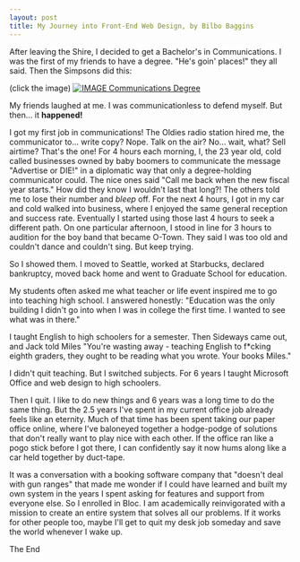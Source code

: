 ```yaml
---
layout: post
title: My Journey into Front-End Web Design, by Bilbo Baggins
---
```


After leaving the Shire, I decided to get a Bachelor's in Communications. I was the first of my friends to have a degree. "He's goin' places!" they all said. Then the Simpsons did this:

(click the image)
[![IMAGE Communications Degree](https://img.youtube.com/vi/_4OuAAM4v_Y/0.jpg)](https://www.youtube.com/watch?v=_4OuAAM4v_Y)

My friends laughed at me. I was communicationless to defend myself. But then... it **happened!**

I got my first job in communications! The Oldies radio station hired me, the communicator to... write copy?  Nope. Talk on the air? No... wait, what? Sell airtime? That's the one! For 4 hours each morning, I, the 23 year old, cold called businesses owned by baby boomers to communicate the message "Advertise or DIE!" in a diplomatic way that only a degree-holding communicator could. The nice ones said "Call me back when the new fiscal year starts." How did they know I wouldn't last that long?! The others told me to lose their number and *bleep* off. For the next 4 hours, I got in my car and cold walked into business, where I enjoyed the same general reception and success rate. Eventually I started using those last 4 hours to seek a different path. On one particular afternoon, I stood in line for 3 hours to audition for the boy band that became O-Town. They said I was too old and couldn't dance and couldn't sing. But keep trying.

So I showed them. I moved to Seattle, worked at Starbucks, declared bankruptcy, moved back home and went to Graduate School for education.

My students often asked me what teacher or life event inspired me to go into teaching high school. I answered honestly: "Education was the only building I didn't go into when I was in college the first time. I wanted to see what was in there."

I taught English to high schoolers for a semester. Then Sideways came out, and Jack told Miles "You're wasting away - teaching English to f*cking eighth graders, they ought to be reading what you wrote. Your books Miles."

I didn't quit teaching. But I switched subjects. For 6 years I taught Microsoft Office and web design to high schoolers.

Then I quit. I like to do new things and 6 years was a long time to do the same thing. But the 2.5 years I've spent in my current office job already feels like an eternity. Much of that time has been spent taking our paper office online, where I've baloneyed together a hodge-podge of solutions that don't really want to play nice with each other. If the office ran like a pogo stick before I got there, I can confidently say it now hums along like a car held together by duct-tape.

It was a conversation with a booking software company that "doesn't deal with gun ranges" that made me wonder if I could have learned and built my own system in the years I spent asking for features and support from everyone else. So I enrolled in Bloc. I am academically reinvigorated with a mission to create an entire system that solves all our problems. If it works for other people too, maybe I'll get to quit my desk job someday and save the world whenever I wake up.

The End